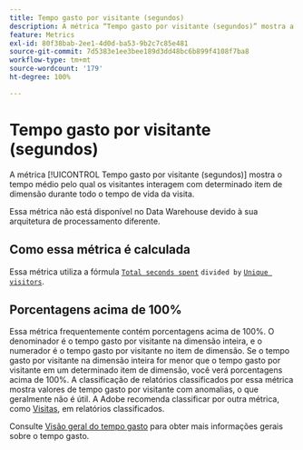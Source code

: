 ```yaml
---
title: Tempo gasto por visitante (segundos)
description: A métrica “Tempo gasto por visitante (segundos)” mostra a quantidade média de tempo que os visitantes interagem com um determinado item de dimensão durante todo o período de visita.
feature: Metrics
exl-id: 80f38bab-2ee1-4d0d-ba53-9b2c7c85e481
source-git-commit: 7d5383e1ee3bee189d3dd48bc6b899f4108f7ba8
workflow-type: tm+mt
source-wordcount: '179'
ht-degree: 100%

---
```


# Tempo gasto por visitante (segundos)

A métrica [!UICONTROL Tempo gasto por visitante (segundos)] mostra o tempo médio pelo qual os visitantes interagem com determinado item de dimensão durante todo o tempo de vida da visita.

Essa métrica não está disponível no Data Warehouse devido à sua arquitetura de processamento diferente.

## Como essa métrica é calculada

Essa métrica utiliza a fórmula [`Total seconds spent`](total-seconds-spent.md) `divided by` [`Unique visitors`](unique-visitors.md).

## Porcentagens acima de 100%

Essa métrica frequentemente contém porcentagens acima de 100%. O denominador é o tempo gasto por visitante na dimensão inteira, e o numerador é o tempo gasto por visitante no item de dimensão. Se o tempo gasto por visitante na dimensão inteira for menor que o tempo gasto por visitante em um determinado item de dimensão, você verá porcentagens acima de 100%. A classificação de relatórios classificados por essa métrica mostra valores de tempo gasto por visitante com anomalias, o que geralmente não é útil. A Adobe recomenda classificar por outra métrica, como [Visitas](visits.md), em relatórios classificados.

Consulte [Visão geral do tempo gasto](time-spent.md) para obter mais informações gerais sobre o tempo gasto.

